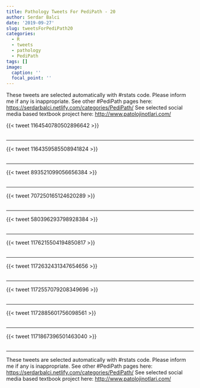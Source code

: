 ```yaml
---
title: Pathology Tweets For PediPath - 20
author: Serdar Balci
date: '2019-09-27'
slug: tweetsForPediPath20
categories:
  - R
  - tweets
  - pathology
  - PediPath
tags: []
image:
  caption: ''
  focal_point: ''
---
```



These tweets are selected automatically with #rstats code. Please inform me if any is inappropriate.
See other #PediPath pages here: https://serdarbalci.netlify.com/categories/PediPath/ 
See selected social media based textbook project here: http://www.patolojinotlari.com/

{{< tweet 1164540780502896642 >}}
<br>
<br>
<hr>
{{< tweet 1164359585508941824 >}}
<br>
<br>
<hr>
{{< tweet 893521099056656384 >}}
<br>
<br>
<hr>
{{< tweet 707250165124620289 >}}
<br>
<br>
<hr>
{{< tweet 580396293798928384 >}}
<br>
<br>
<hr>
{{< tweet 1176215504194850817 >}}
<br>
<br>
<hr>
{{< tweet 1172632431347654656 >}}
<br>
<br>
<hr>
{{< tweet 1172557079208349696 >}}
<br>
<br>
<hr>
{{< tweet 1172885601756098561 >}}
<br>
<br>
<hr>
{{< tweet 1171867396501463040 >}}
<br>
<br>
<hr>


These tweets are selected automatically with #rstats code. Please inform me if any is inappropriate.
See other #PediPath pages here: https://serdarbalci.netlify.com/categories/PediPath/ 
See selected social media based textbook project here: http://www.patolojinotlari.com/
